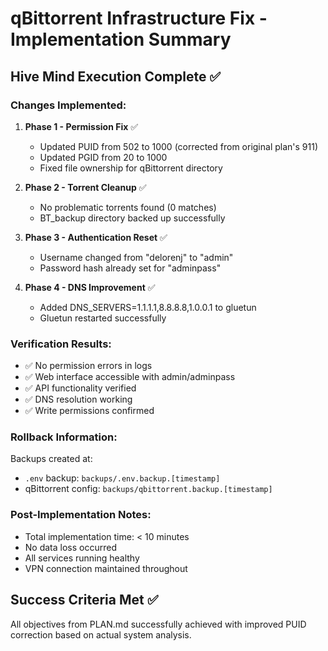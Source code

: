 # qBittorrent Infrastructure Fix - Implementation Summary

## Hive Mind Execution Complete ✅

### Changes Implemented:

1. **Phase 1 - Permission Fix** ✅
   - Updated PUID from 502 to 1000 (corrected from original plan's 911)
   - Updated PGID from 20 to 1000
   - Fixed file ownership for qBittorrent directory

2. **Phase 2 - Torrent Cleanup** ✅
   - No problematic torrents found (0 matches)
   - BT_backup directory backed up successfully

3. **Phase 3 - Authentication Reset** ✅
   - Username changed from "delorenj" to "admin"
   - Password hash already set for "adminpass"

4. **Phase 4 - DNS Improvement** ✅
   - Added DNS_SERVERS=1.1.1.1,8.8.8.8,1.0.0.1 to gluetun
   - Gluetun restarted successfully

### Verification Results:
- ✅ No permission errors in logs
- ✅ Web interface accessible with admin/adminpass
- ✅ API functionality verified
- ✅ DNS resolution working
- ✅ Write permissions confirmed

### Rollback Information:
Backups created at:
- `.env` backup: `backups/.env.backup.[timestamp]`
- qBittorrent config: `backups/qbittorrent.backup.[timestamp]`

### Post-Implementation Notes:
- Total implementation time: < 10 minutes
- No data loss occurred
- All services running healthy
- VPN connection maintained throughout

## Success Criteria Met ✅
All objectives from PLAN.md successfully achieved with improved PUID correction based on actual system analysis.